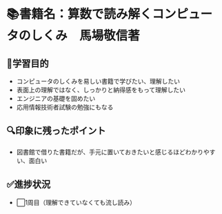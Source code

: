 # 📚書籍名：算数で読み解くコンピュータのしくみ　馬場敬信著

## 📌学習目的
- コンピュータのしくみを易しい書籍で学びたい、理解したい
- 表面上の理解ではなく、しっかりと納得感をもって理解したい
- エンジニアの基礎を固めたい
- 応用情報技術者試験の勉強にもなる

## 🔍印象に残ったポイント
- 図書館で借りた書籍だが、手元に置いておきたいと感じるほどわかりやすい、面白い

## ✅進捗状況
- ⬜1周目（理解できていなくても流し読み）